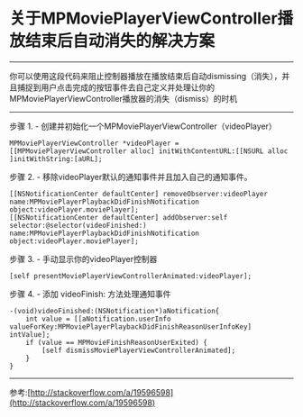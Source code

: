 # 关于MPMoviePlayerViewController播放结束后自动消失的解决方案

***

你可以使用这段代码来阻止控制器播放在播放结束后自动dismissing（消失），并且捕捉到用户点击完成的按钮事件去自己定义并处理让你的MPMoviePlayerViewController播放器的消失（dismiss）的时机

***

步骤 1. - 创建并初始化一个MPMoviePlayerViewController（videoPlayer）

```objc
MPMoviePlayerViewController *videoPlayer = [[MPMoviePlayerViewController alloc] initWithContentURL:[[NSURL alloc ]initWithString:[aURL];
```
步骤 2. - 移除videoPlayer默认的通知事件并且加入自己的通知事件。
```objc
[[NSNotificationCenter defaultCenter] removeObserver:videoPlayer
name:MPMoviePlayerPlaybackDidFinishNotification object:videoPlayer.moviePlayer];
[[NSNotificationCenter defaultCenter] addObserver:self
selector:@selector(videoFinished:) name:MPMoviePlayerPlaybackDidFinishNotification object:videoPlayer.moviePlayer];
```
步骤 3. - 手动显示你的videoPlayer控制器
```objc
[self presentMoviePlayerViewControllerAnimated:videoPlayer];
```
步骤 4. - 添加 videoFinish: 方法处理通知事件

```objc
-(void)videoFinished:(NSNotification*)aNotification{
    int value = [[aNotification.userInfo valueForKey:MPMoviePlayerPlaybackDidFinishReasonUserInfoKey] intValue];
    if (value == MPMovieFinishReasonUserExited) {
        [self dismissMoviePlayerViewControllerAnimated];
    }
}
```
***



参考:[http://stackoverflow.com/a/19596598](http://stackoverflow.com/a/19596598)